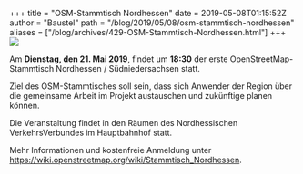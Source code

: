 +++
title = "OSM-Stammtisch Nordhessen"
date = 2019-05-08T01:15:52Z
author = "Baustel"
path = "/blog/2019/05/08/osm-stammtisch-nordhessen"
aliases = ["/blog/archives/429-OSM-Stammtisch-Nordhessen.html"]
+++
![](/media/osm-kassel.jpg)

Am **Dienstag, den 21. Mai 2019**, findet um **18:30** der erste
OpenStreetMap-Stammtisch Nordhessen / Südniedersachsen statt.

Ziel des OSM-Stammtisches soll sein, dass sich Anwender der Region über
die gemeinsame Arbeit im Projekt austauschen und zukünftige planen
können.

Die Veranstaltung findet in den Räumen des Nordhessischen
VerkehrsVerbundes im Hauptbahnhof statt.

Mehr Informationen und kostenfreie Anmeldung unter
<https://wiki.openstreetmap.org/wiki/Stammtisch_Nordhessen>.
